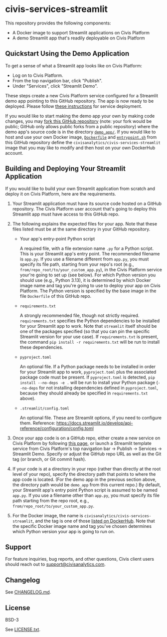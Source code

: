 # civis-services-streamlit

This repository provides the following components:

* A Docker image to support Streamlit applications on Civis Platform
* A demo Streamlit app that's readily deployable on Civis Platform

## Quickstart Using the Demo Application

To get a sense of what a Streamlit app looks like on Civis Platform:

* Log on to Civis Platform.
* From the top navigation bar, click "Publish".
* Under "Services", click "Streamlit Demo".

These steps create a new Civis Platform service configured for a Streamlit demo app
pointing to this GitHub repository.
The app is now ready to be deployed.
Please follow [these instructions](https://support.civisanalytics.com/hc/en-us/articles/360001335031-Civis-Service-Deployment#StartaService/PreviewaDeployment)
for service deployment.

If you would like to start making the demo app your own
by making code changes,
you may [fork this GitHub repository](https://github.com/civisanalytics/civis-services-streamlit/fork)
(note: your fork would be public; GitHub only allows public forks from a public repository)
where the demo app's source code is in the directory [`demo_app/`](demo_app).
If you would like to host and use your own Docker image,
[`Dockerfile`](Dockerfile) and [`entrypoint.sh`](entrypoint.sh) from this GitHub repository
define the `civisanalytics/civis-services-streamlit` image that you may like to modify
and then host on your own DockerHub account.

## Building and Deploying Your Streamlit Application

If you would like to build your own Streamlit application from scratch
and deploy it on Civis Platform,
here are the requirements.

1. Your Streamlit application must have its source code hosted on a GitHub repository.
   The Civis Platform user account that's going to deploy this Streamlit app must have
   access to this GitHub repo.
2. The following explains the expected files for your app.
   Note that these files listed must be at the same directory in your GitHub repository.

   * Your app's entry-point Python script

     A required file, with a file extension name `.py` for a Python script.
     This is your Streamlit app's entry point.
     The recommended filename is `app.py`.
     If you use a filename different from `app.py`,
     you must specify its file path, starting from your repo's root (e.g., `from/repo_root/to/your_custom_app.py`),
     in the Civis Platform service your're going to set up (see below).
     For which Python version you should use (e.g., Python 3.13),
     it is determined by which Docker image name and tag you're going to use
     to deploy your app on Civis Platform.
     The Python version is specified by the base image in the file `Dockerfile`
     of this GitHub repo.

   * `requirements.txt`

     A strongly recommended file, though not strictly required.
     `requirements.txt` specifies the Python dependencies to be installed for your Streamlit app to work.
     Note that `streamlit` itself should be one of the packages specified
     (so that you can pin the specific Streamlit version for your use case).
     If `requirements.txt` is present,
     the command `pip install -r requirements.txt` will be run to install these dependencies.

   * `pyproject.toml`

     An optional file.
     If a Python package needs to be installed in order for your Streamlit app to work,
     `pyproject.toml` plus the associated package code must be present.
     If `pyproject.toml` is detected,
     `pip install --no-deps -e .` will be run to install your Python package
     (`--no-deps` for not installing dependencies defined in `pyproject.toml`,
     because they should already be specified in `requirements.txt` above).

   * `.streamlit/config.toml`

     An optional file.
     These are Streamlit options, if you need to configure them. Reference:
     https://docs.streamlit.io/develop/api-reference/configuration/config.toml

3. Once your app code is on a GitHub repo, either create a new service on Civis Platform
   by following [this page](https://support.civisanalytics.com/hc/en-us/articles/360001335031-Civis-Service-Deployment),
   or launch a Streamlit template service from Civis Platform's top navigation bar -> Publish
   -> Services -> Streamlit Demo.
   Specify or adjust the GitHub repo URL as well as the Git tag (or branch, or Git commit hash).
4. If your code is at a directory in your repo (rather than directly at the root level of your repo),
   specify the directory path that points to where the app code is located.
   (For the demo app in the previous section above, the directory path would be `demo_app` from this current repo.)
   By default, your Streamlit app's entry point Python script is assumed to be named `app.py`.
   If you use a filename other than `app.py`,
   you must specify its file path starting from the repo root, e.g., `from/repo_root/to/your_custom_app.py`.
5. For the Docker image, the name is `civisanalytics/civis-services-streamlit`,
   and the tag is one of those [listed on DockerHub](https://hub.docker.com/r/civisanalytics/civis-services-streamlit/tags).
   Note that the specific Docker image name and tag you've chosen determines which Python version
   your app is going to run on.

## Support

For feature inquiries, bug reports, and other questions,
Civis client users should reach out to support@civisanalytics.com.

## Changelog

See [CHANGELOG.md](CHANGELOG.md).

## License

BSD-3

See [LICENSE.txt](LICENSE.txt).
